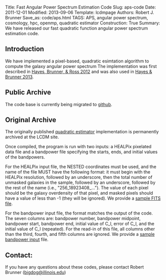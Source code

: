 Title: Fast Angular Power Spectrum Estimation Code
Slug: aps-code
Date: 2011-12-01
Modified: 2013-09-06
Template: lcdmpage
Authors: Robert J. Brunner
Save_as: code/aps.html
TAGS: APS, angular power spectrum, cosmology, hpc, openmp, quadratic estimator
Construction: True
Summary: We have released our fast quadratic function angular power spectrum estimation code.

## Introduction

We have implemented a pixel-based, quadratic esimtation algorithm to
compute the galaxy angular power spectrum The implementation was first described in 
[Hayes, Brunner, & Ross 2012](http://adsabs.harvard.edu/abs/2012MNRAS.421.2043H)
and was also used in
[Hayes & Brunner 2013](http://adsabs.harvard.edu/abs/2013MNRAS.428.3487H).

## Public Archive

The code base is currently being migrated to [github](https://github.com/ProfessorBrunner).

## Original Archive

The originally published [quadratic
estimator](/static/apsqe/KL_spectrum.tar.gz) implementation is permanently
archived at the LCDM site.

Once compiled, the program is run with two inputs: a HEALPix pixelated
data file and a bandpower file specifying the starts, ends, and initial
values of the bandpowers.

For the HEALPix input file, the NESTED coordinates must be used, and the
name of the file MUST have the following format: it must begin with the
HEALPix resolution, followed by an underscore, then the total number of
unmasked galaxies in the sample, followed by an underscore, followed by
the rest of the name (i.e., "256_18923408_..."). The value of each pixel
should be the galaxy overdensity of that pixel, and masked pixels should
have a value of less than -1 (they will be ignored). We provide a 
[sample FITS file](/static/apsqe/64_18860538_mag18-21_type0.0-1.0_stripe_9-37.fits).

For the bandpower input file, the format matches the output of the code.
The seven columns are: bandpower number, bandpower midpoint, bandpower
start, bandpower end, initial value of C_l, error of C_l, and the
initial value of C_l (repeated). For the read-in of this file, all
columns other than the third, fourth, and fifth columns are ignored. We provide a 
[sample bandpower input](/static/apsqe/C_18-21_0.0-1.0_9-37_64_200.dat) file.

## Contact:

If you have any questions about these codes, please contact Robert
Brunner (<bigdog@illinois.edu>)
